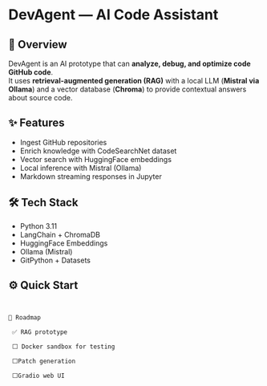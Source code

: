 # DevAgent — AI Code Assistant

## 🚀 Overview
DevAgent is an AI prototype that can **analyze, debug, and optimize code GitHub code**.  
It uses **retrieval-augmented generation (RAG)** with a local LLM (**Mistral via Ollama**) and a vector database (**Chroma**) to provide contextual answers about source code.

## ✨ Features
- Ingest GitHub repositories  
- Enrich knowledge with CodeSearchNet dataset  
- Vector search with HuggingFace embeddings  
- Local inference with Mistral (Ollama)  
- Markdown streaming responses in Jupyter  

## 🛠️ Tech Stack
- Python 3.11  
- LangChain + ChromaDB  
- HuggingFace Embeddings  
- Ollama (Mistral)  
- GitPython + Datasets  

## ⚙️ Quick Start
```bash


📅 Roadmap

 ✅ RAG prototype

 ⬜ Docker sandbox for testing

 ⬜Patch generation

 ⬜Gradio web UI

